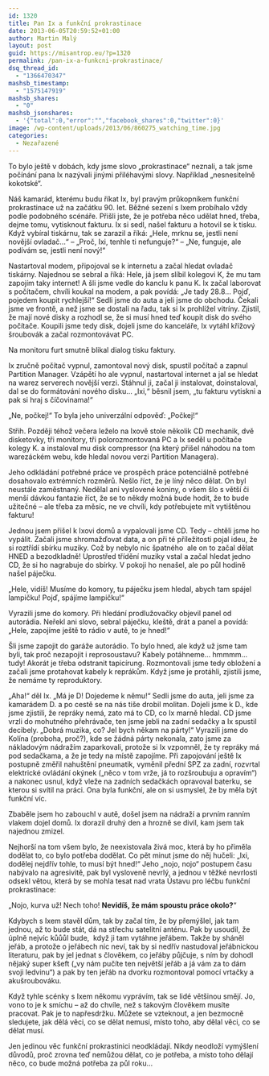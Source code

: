 ```yaml
---
id: 1320
title: Pan Ix a funkční prokrastinace
date: 2013-06-05T20:59:52+01:00
author: Martin Malý
layout: post
guid: https://misantrop.eu/?p=1320
permalink: /pan-ix-a-funkcni-prokrastinace/
dsq_thread_id:
  - "1366470347"
mashsb_timestamp:
  - "1575147919"
mashsb_shares:
  - "0"
mashsb_jsonshares:
  - '{"total":0,"error":"","facebook_shares":0,"twitter":0}'
image: /wp-content/uploads/2013/06/860275_watching_time.jpg
categories:
  - Nezařazené
---
```

To bylo ještě v dobách, kdy jsme slovo &#8222;prokrastinace&#8220; neznali, a tak jsme počínání pana Ix nazývali jinými přiléhavými slovy. Například &#8222;nesnesitelně kokotské&#8220;.

<!--more-->

Náš kamarád, kterému budu říkat Ix, byl pravým průkopníkem funkční prokrastinace už na začátku 90. let. Běžné sezení s Ixem probíhalo vždy podle podobného scénáře. Přišli jste, že je potřeba něco udělat hned, třeba, dejme tomu, vytisknout fakturu. Ix si sedl, našel fakturu a hotovil se k tisku. Když vybíral tiskárnu, tak se zarazil a říká: &#8222;Hele, mrknu se, jestli není novější ovladač&#8230;&#8220; &#8211; &#8222;Proč, Ixi, tenhle ti nefunguje?&#8220; &#8211; &#8222;Ne, funguje, ale podívám se, jestli není nový!&#8220;

Nastartoval modem, připojoval se k internetu a začal hledat ovladač tiskárny. Najednou se sebral a říká: Hele, já jsem slíbil kolegovi K, že mu tam zapojím taky internet! A šli jsme vedle do kanclu k panu K. Ix začal laborovat s počítačem, chvíli koukal na modem, a pak povídá: &#8222;Je tady 28.8&#8230; Pojď, pojedem koupit rychlejší!&#8220; Sedli jsme do auta a jeli jsme do obchodu. Čekali jsme ve frontě, a než jsme se dostali na řadu, tak si Ix prohlížel vitríny. Zjistil, že mají nové disky a rozhodl se, že si musí hned teď koupit disk do svého počítače. Koupili jsme tedy disk, dojeli jsme do kanceláře, Ix vytáhl křížový šroubovák a začal rozmontovávat PC.

Na monitoru furt smutně blikal dialog tisku faktury.

Ix zručně počítač vypnul, zamontoval nový disk, spustil počítač a zapnul Partition Manager. Vzápětí ho ale vypnul, nastartoval internet a jal se hledat na warez serverech novější verzi. Stáhnul ji, začal ji instalovat, doinstaloval, dal se do formátování nového disku&#8230; &#8222;Ixi,&#8220; běsnil jsem, &#8222;tu fakturu vytiskni a pak si hraj s číčovinama!&#8220;

&#8222;Ne, počkej!&#8220; To byla jeho univerzální odpověď: &#8222;Počkej!&#8220;

Střih. Později téhož večera leželo na Ixově stole několik CD mechanik, dvě disketovky, tři monitory, tři polorozmontovaná PC a Ix seděl u počítače kolegy K. a instaloval mu disk compressor (na který přišel náhodou na tom warezáckém webu, kde hledal novou verzi Partition Managera).

Jeho odkládání potřebné práce ve prospěch práce potenciálně potřebné dosahovalo extrémních rozměrů. Nešlo říct, že je líný něco dělat. On byl neustále zaměstnaný. Nedělal ani vyslovené koniny, o všem šlo s větší či menší dávkou fantazie říct, že se to někdy možná bude hodit, že to bude užitečné &#8211; ale třeba za měsíc, ne ve chvíli, kdy potřebujete mít vytištěnou fakturu!

Jednou jsem přišel k Ixovi domů a vypalovali jsme CD. Tedy &#8211; chtěli jsme ho vypálit. Začali jsme shromažďovat data, a on při té příležitosti pojal ideu, že si roztřídí sbírku muziky. Což by nebylo nic špatného  ale on to začal dělat HNED a bezodkladně! Uprostřed třídění muziky vstal a začal hledat jedno CD, že si ho nagrabuje do sbírky. V pokoji ho nenašel, ale po půl hodině našel páječku.

&#8222;Hele, vidíš! Musíme do komory, tu páječku jsem hledal, abych tam spájel lampičku! Pojď, spájíme lampičku!&#8220;

Vyrazili jsme do komory. Při hledání prodlužovačky objevil panel od autorádia. Neřekl ani slovo, sebral páječku, kleště, drát a panel a povídá: &#8222;Hele, zapojíme ještě to rádio v autě, to je hned!&#8220;

Šli jsme zapojit do garáže autorádio. To bylo hned, ale když už jsme tam byli, tak proč nezapojit i reprosoustavu? Kabely potáhneme&#8230; hmmmm&#8230; tudy! Akorát je třeba odstranit tapicírung. Rozmontovali jsme tedy obložení a začali jsme protahovat kabely k reprákům. Když jsme je protáhli, zjistili jsme, že nemáme ty reproduktory.

&#8222;Aha!&#8220; děl Ix. &#8222;Má je D! Dojedeme k němu!&#8220; Sedli jsme do auta, jeli jsme za kamarádem D. a po cestě se na nás tiše drobil molitan. Dojeli jsme k D., kde jsme zjistili, že repráky nemá, zato má to CD, co Ix marně hledal. CD jsme vrzli do mohutného přehrávače, ten jsme jebli na zadní sedačky a Ix spustil decibely. &#8222;Dobrá muzika, co? Jel bych někam na párty!&#8220; Vyrazili jsme do Kolína (proboha, proč?), kde se žádná párty nekonala, zato jsme za nákladovým nádražím zaparkovali, protože si Ix vzpomněl, že ty repráky má pod sedačkama, a že je tedy na místě zapojíme. Při zapojování ještě Ix postupně změřil nahuštění pneumatik, vyměnil přední SPZ za zadní, rozvrtal elektrické ovládání okýnek (&#8222;něco v tom vrže, já to rozšroubuju a opravím&#8220;) a nakonec usnul, když vleže na zadních sedačkách opravoval baterku, se kterou si svítil na práci. Ona byla funkční, ale on si usmyslel, že by měla být funkční víc.

Zbaběle jsem ho zabouchl v autě, došel jsem na nádraží a prvním ranním vlakem dojel domů. Ix dorazil druhý den a hrozně se divil, kam jsem tak najednou zmizel.

Nejhorší na tom všem bylo, že neexistovala živá moc, která by ho přiměla dodělat to, co bylo potřeba dodělat. Co pět minut jsme do něj hučeli: &#8222;Ixi, dodělej nejdřív tohle, to musí být hned!&#8220; Jeho &#8222;nojo, nojo&#8220; postupem času nabývalo na agresivitě, pak byl vysloveně nevrlý, a jednou v těžké nevrlosti odsekl větou, která by se mohla tesat nad vrata Ústavu pro léčbu funkční prokrastinace:

&#8222;Nojo, kurva už! Nech toho! **Nevidíš, že mám spoustu práce okolo?**&#8220;

Kdybych s Ixem stavěl dům, tak by začal tím, že by přemýšlel, jak tam jednou, až to bude stát, dá na střechu satelitní anténu. Pak by usoudil, že úplně nejvíc kůůůl bude,  když ji tam vytáhne jeřábem. Takže by sháněl jeřáb, a protože o jeřábech nic neví, tak by si nedřív nastudoval jeřábnickou literaturu, pak by jel jednat s člověkem, co jeřáby půjčuje, s ním by dohodl nějaký super kšeft (&#8222;vy nám pučíte ten největší jeřáb a já vám za to dám svoji ledvinu&#8220;) a pak by ten jeřáb na dvorku rozmontoval pomocí vrtačky a akušroubováku.

Když tyhle scénky s Ixem někomu vyprávím, tak se lidé většinou smějí. Jo, vono to je k smíchu &#8211; až do chvíle, než s takovým člověkem musíte pracovat. Pak je to napřesdržku. Můžete se vzteknout, a jen bezmocně sledujete, jak dělá věci, co se dělat nemusí, místo toho, aby dělal věci, co se dělat musí.

Jen jedinou věc funkční prokrastinici neodkládají. Nikdy neodloží vymýšlení důvodů, proč zrovna teď nemůžou dělat, co je potřeba, a místo toho dělají něco, co bude možná potřeba za půl roku&#8230;